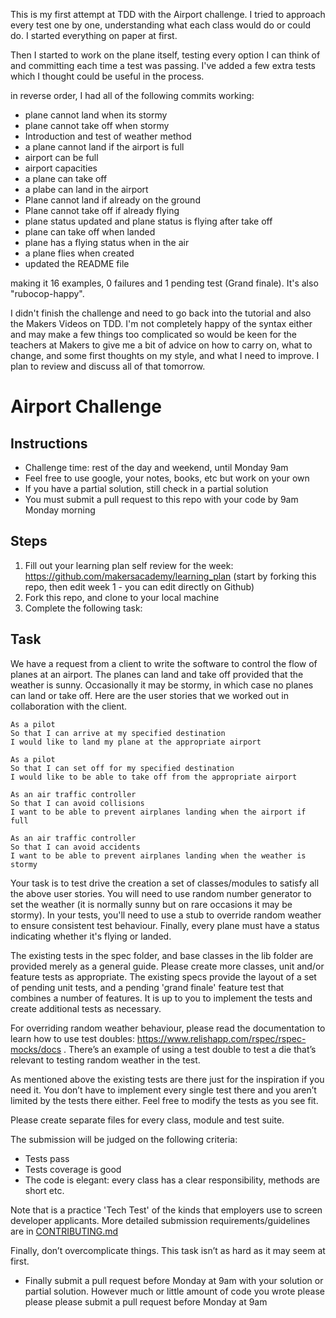 This is my first attempt at TDD with the Airport challenge.
I tried to approach every test one by one, understanding what each class would do or
could do. I started everything on paper at first.

Then I started to work on the plane itself, testing every option I can think of and 
committing each time a test was passing. I've added a few extra tests which I thought
could be useful in the process.

in reverse order, I had all of the following commits working:
- plane cannot land when its stormy
- plane cannot take off when stormy
- Introduction and test of weather method
- a plane cannot land if the airport is full
- airport can be full
- airport capacities
- a plane can take off
- a plabe can land in the airport
- Plane cannot land if already on the ground
- Plane cannot take off if already flying
- plane status updated and plane status is flying after take off
- plane can take off when landed
- plane has a flying status when in the air
- a plane flies when created
- updated the README file

making it 16 examples, 0 failures and 1 pending test (Grand finale).
It's also "rubocop-happy".

I didn't finish the challenge and need to go back into the tutorial and also the Makers Videos on TDD. I'm not completely happy of the syntax either and may make a few things
too complicated so would be keen for the teachers at Makers to give me a bit of advice on
how to carry on, what to change, and some first thoughts on my style, and what I need to
improve. I plan to review and discuss all of that tomorrow.

Airport Challenge
=================

Instructions
---------

* Challenge time: rest of the day and weekend, until Monday 9am
* Feel free to use google, your notes, books, etc but work on your own
* If you have a partial solution, still check in a partial solution
* You must submit a pull request to this repo with your code by 9am Monday morning

Steps
-------

1. Fill out your learning plan self review for the week: https://github.com/makersacademy/learning_plan (start by forking this repo, then edit week 1 - you can edit directly on Github)
2. Fork this repo, and clone to your local machine
3. Complete the following task:

Task
-----

We have a request from a client to write the software to control the flow of planes at an airport. The planes can land and take off provided that the weather is sunny. Occasionally it may be stormy, in which case no planes can land or take off.  Here are the user stories that we worked out in collaboration with the client.

```
As a pilot
So that I can arrive at my specified destination
I would like to land my plane at the appropriate airport

As a pilot
So that I can set off for my specified destination
I would like to be able to take off from the appropriate airport

As an air traffic controller
So that I can avoid collisions
I want to be able to prevent airplanes landing when the airport if full

As an air traffic controller
So that I can avoid accidents
I want to be able to prevent airplanes landing when the weather is stormy
```

Your task is to test drive the creation a set of classes/modules to satisfy all the above user stories. You will need to use random number generator to set the weather (it is normally sunny but on rare occasions it may be stormy). In your tests, you'll need to use a stub to override random weather to ensure consistent test behaviour. Finally, every plane must have a status indicating whether it's flying or landed. 

The existing tests in the spec folder, and base classes in the lib folder are provided merely as a general guide.  Please create more classes, unit and/or feature tests as appropriate.  The existing specs provide the layout of a set of pending unit tests, and a pending 'grand finale' feature test that combines a number of features. It is up to you to implement the tests and create additional tests as necessary.

For overriding random weather behaviour, please read the documentation to learn how to use test doubles: https://www.relishapp.com/rspec/rspec-mocks/docs . There’s an example of using a test double to test a die that’s relevant to testing random weather in the test.

As mentioned above the existing tests are there just for the inspiration if you need it. You don’t have to implement every single test there and you aren’t limited by the tests there either. Feel free to modify the tests as you see fit.

Please create separate files for every class, module and test suite. 

The submission will be judged on the following criteria:

* Tests pass
* Tests coverage is good
* The code is elegant: every class has a clear responsibility, methods are short etc.

Note that is a practice 'Tech Test' of the kinds that employers use to screen developer applicants.  More detailed submission requirements/guidelines are in [CONTRIBUTING.md](CONTRIBUTING.md)

Finally, don’t overcomplicate things. This task isn’t as hard as it may seem at first. 

* Finally submit a pull request before Monday at 9am with your solution or partial solution.  However much or little amount of code you wrote please please please submit a pull request before Monday at 9am
